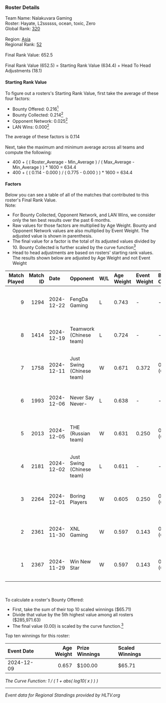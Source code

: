 ### Roster Details<br />
Team Name: Nalakuvara Gaming<br />
Roster: Hayate, L2ssssss, ocean, toxic, Zero<br />
Global Rank: [320](../../standings_global_2025_02_28.md)<br />
<br />
Region: [Asia]( ../../standings_asia_2025_02_28.md)<br />
Regional Rank: [52]( ../../standings_asia_2025_02_28.md)<br />
<br />
Final Rank Value:  652.5<br />
<br />
Final Rank Value (652.5) = Starting Rank Value (634.4) + Head To Head Adjustments (18.1)<br />

#### Starting Rank Value<br />
To figure out a rosters's Starting Rank Value, first take the average of these four factors:<br />
- Bounty Offered: 0.216[<sup>1</sup>](#table2)
- Bounty Collected: 0.214[<sup>2</sup>](#table1)
- Opponent Network: 0.025[<sup>2</sup>](#table1)
- LAN Wins: 0.000[<sup>2</sup>](#table1)

The average of these factors is 0.114<br />
<br />
Next, take the maximum and minimum average across all teams and compute the following:<br />
- 400 + ( ( Roster_Average - Min_Average ) / ( Max_Average - Min_Average ) ) * 1600 = 634.4
- 400 + ( ( 0.114 - 0.000 ) / ( 0.775 - 0.000 ) ) * 1600 = 634.4


#### Factors<br />
Below you can see a table of all of the matches that contributed to this roster's Final Rank Value.<br />
Note:<br />

- For Bounty Collected, Opponent Network, and LAN Wins, we consider only the ten best results over the past 6 months.
- Raw values for those factors are multiplied by Age Weight. Bounty and Opponent Network values are also multiplied by Event Weight. The adjusted value is shown in parenthesis.
- The final value for a factor is the total of its adjusted values divided by 10. Bounty Collected is further scaled by the curve function[<sup>3</sup>](#curveFunction)
- Head to head adjustments are based on rosters' starting rank values. The results shown below are adjusted by Age Weight and not Event Weight
<span id="table1"></span><br />


| Match Played | Match ID | Date       | Opponent                  | W/L | Age Weight | Event Weight | Bounty Collected | Opponent Network | LAN Wins  | H2H Adj. | Roster                                  |
| -: | -: | :- | :- | :- | :- | :- | :- | :- | :- | -: | :- |
|            9 |     1294 | 2024-12-22 | FengDa Gaming             | L   | 0.743      | -            | -                | -                | -         |    -8.56 | Hayate, L2ssssss, ocean, toxic, Zero    |
|            8 |     1414 | 2024-12-19 | Teamwork (Chinese team)   | L   | 0.724      | -            | -                | -                | -         |   -10.19 | Hayate, L2ssssss, ocean, toxic, Zero    |
|            7 |     1758 | 2024-12-11 | Just Swing (Chinese team) | W   | 0.671      | 0.372        | 0.006 (0.002)    | 0.537 (0.134)    | 0 (0.000) |    14.98 | Hayate, L2ssssss, ocean, toxic, Zero    |
|            6 |     1993 | 2024-12-06 | Never Say Never-          | L   | 0.638      | -            | -                | -                | -         |   -10.61 | L2ssssss, ocean, ProKiller, toxic, Zero |
|            5 |     2013 | 2024-12-05 | THE (Russian team)        | W   | 0.631      | 0.250        | 0.001 (0.000)    | 0.497 (0.079)    | 0 (0.000) |    12.35 | L2ssssss, ocean, ProKiller, toxic, Zero |
|            4 |     2181 | 2024-12-02 | Just Swing (Chinese team) | L   | 0.611      | -            | -                | -                | -         |    -5.77 | L2ssssss, ocean, ProKiller, toxic, Zero |
|            3 |     2264 | 2024-12-01 | Boring Players            | W   | 0.605      | 0.250        | 0.000 (0.000)    | 0.130 (0.020)    | 0 (0.000) |     5.93 | L2ssssss, ocean, ProKiller, toxic, Zero |
|            2 |     2361 | 2024-11-30 | XNL Gaming                | W   | 0.597      | 0.143        | 0.003 (0.000)    | 0.099 (0.008)    | 0 (0.000) |     9.98 | Hayate, L2ssssss, ocean, toxic, Zero    |
|            1 |     2367 | 2024-11-29 | Win New Star              | W   | 0.597      | 0.143        | 0.002 (0.000)    | 0.092 (0.008)    | 0 (0.000) |     9.99 | Hayate, L2ssssss, ocean, toxic, Zero    |

<br />
<span id="table2"></span><br />
To calculate a roster's Bounty Offered:<br />

- First, take the sum of their top 10 scaled winnings ($65.71)
- Divide that value by the 5th highest value among all rosters ($285,971.63)
- The final value (0.00) is scaled by the curve function.[<sup>3</sup>](#curveFunction)

Top ten winnings for this roster:<br />

| Event Date | Age Weight | Prize Winnings | Scaled Winnings |
| :- | -: | :- | :- |
| 2024-12-09 |      0.657 | $100.00        | $65.71          |


<span id="curveFunction"></span>_The Curve Function: 1 / ( 1 + abs( log10( x ) ) )_<br />

---
_Event data for Regional Standings provided by HLTV.org_<br />

